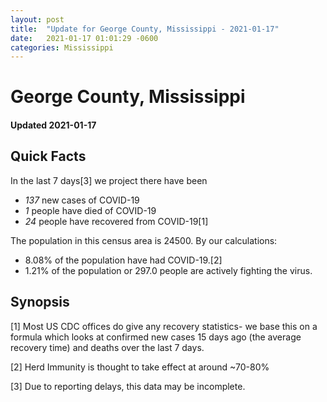 ```yaml
---
layout: post
title:  "Update for George County, Mississippi - 2021-01-17"
date:   2021-01-17 01:01:29 -0600
categories: Mississippi
---
```


# George County, Mississippi
#### Updated 2021-01-17

## Quick Facts

In the last 7 days[3] we project there have been
- *137* new cases of COVID-19
- *1* people have died of COVID-19
- *24* people have recovered from COVID-19[1]

The population in this census area is 24500. By our calculations:
- 8.08% of the population have had COVID-19.[2]
- 1.21% of the population or 297.0 people are actively fighting the virus.

## Synopsis




[1] Most US CDC offices do give any recovery statistics- we base this on a formula which looks at confirmed new cases
15 days ago (the average recovery time) and deaths over the last 7 days.

[2] Herd Immunity is thought to take effect at around ~70-80%

[3] Due to reporting delays, this data may be incomplete.
 
    